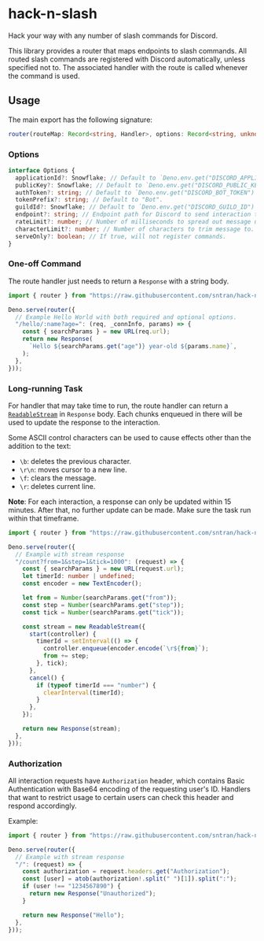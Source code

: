 # hack-n-slash

Hack your way with any number of slash commands for Discord.

This library provides a router that maps endpoints to slash commands. All routed
slash commands are registered with Discord automatically, unless specified not
to. The associated handler with the route is called whenever the command is
used.

## Usage

The main export has the following signature:

```ts
router(routeMap: Record<string, Handler>, options: Record<string, unknown>): Handler
```

### Options

```ts
interface Options {
  applicationId?: Snowflake; // Default to `Deno.env.get("DISCORD_APPLICATION_ID")`
  publicKey?: Snowflake; // Default to `Deno.env.get("DISCORD_PUBLIC_KEY")`
  authToken?: string; // Default to `Deno.env.get("DISCORD_BOT_TOKEN")`
  tokenPrefix?: string; // Default to "Bot".
  guildId?: Snowflake; // Default to `Deno.env.get("DISCORD_GUILD_ID")`.
  endpoint?: string; // Endpoint path for Discord to send interaction to
  rateLimit?: number; // Number of milliseconds to spread out message update.
  characterLimit?: number; // Number of characters to trim message to.
  serveOnly?: boolean; // If true, will not register commands.
}
```

### One-off Command

The route handler just needs to return a `Response` with a string body.

```ts
import { router } from "https://raw.githubusercontent.com/sntran/hack-n-slash/main/mod.ts";

Deno.serve(router({
  // Example Hello World with both required and optional options.
  "/hello/:name?age=": (req, _connInfo, params) => {
    const { searchParams } = new URL(req.url);
    return new Response(
      `Hello ${searchParams.get("age")} year-old ${params.name}`,
    );
  },
}));
```

### Long-running Task

For handler that may take time to run, the route handler can return a
[`ReadableStream`](https://developer.mozilla.org/en-US/docs/Web/API/ReadableStream)
in `Response` body. Each chunks enqueued in there will be used to update the
response to the interaction.

Some ASCII control characters can be used to cause effects other than the addition
to the text:

- `\b`: deletes the previous character.
- `\r\n`: moves cursor to a new line.
- `\f`: clears the message.
- `\r`: deletes current line.

**Note**: For each interaction, a response can only be updated within 15
minutes. After that, no further update can be made. Make sure the task run
within that timeframe.

```ts
import { router } from "https://raw.githubusercontent.com/sntran/hack-n-slash/main/mod.ts";

Deno.serve(router({
  // Example with stream response
  "/count?from=1&step=1&tick=1000": (request) => {
    const { searchParams } = new URL(request.url);
    let timerId: number | undefined;
    const encoder = new TextEncoder();

    let from = Number(searchParams.get("from"));
    const step = Number(searchParams.get("step"));
    const tick = Number(searchParams.get("tick"));

    const stream = new ReadableStream({
      start(controller) {
        timerId = setInterval(() => {
          controller.enqueue(encoder.encode(`\r${from}`);
          from += step;
        }, tick);
      },
      cancel() {
        if (typeof timerId === "number") {
          clearInterval(timerId);
        }
      },
    });

    return new Response(stream);
  },
}));
```

### Authorization

All interaction requests have `Authorization` header, which contains
Basic Authentication with Base64 encoding of the requesting user's ID.
Handlers that want to restrict usage to certain users can check this
header and respond accordingly.

Example:

```ts
import { router } from "https://raw.githubusercontent.com/sntran/hack-n-slash/main/mod.ts";

Deno.serve(router({
  // Example with stream response
  "/": (request) => {
    const authorization = request.headers.get("Authorization");
    const [user] = atob(authorization!.split(" ")[1]).split(":");
    if (user !== "1234567890") {
      return new Response("Unauthorized");
    }

    return new Response("Hello");
  },
}));
```
